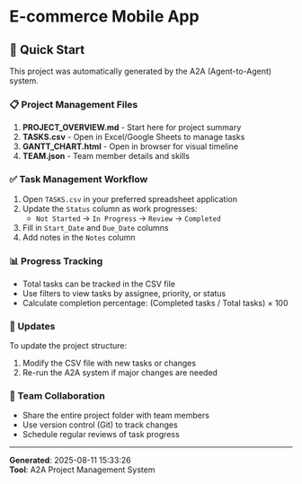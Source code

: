 # E-commerce Mobile App

## 🚀 Quick Start

This project was automatically generated by the A2A (Agent-to-Agent) system.

### 📋 Project Management Files

1. **PROJECT_OVERVIEW.md** - Start here for project summary
2. **TASKS.csv** - Open in Excel/Google Sheets to manage tasks
3. **GANTT_CHART.html** - Open in browser for visual timeline
4. **TEAM.json** - Team member details and skills

### ✅ Task Management Workflow

1. Open `TASKS.csv` in your preferred spreadsheet application
2. Update the `Status` column as work progresses:
   - `Not Started` → `In Progress` → `Review` → `Completed`
3. Fill in `Start_Date` and `Due_Date` columns
4. Add notes in the `Notes` column

### 📊 Progress Tracking

- Total tasks can be tracked in the CSV file
- Use filters to view tasks by assignee, priority, or status
- Calculate completion percentage: (Completed tasks / Total tasks) × 100

### 🔄 Updates

To update the project structure:
1. Modify the CSV file with new tasks or changes
2. Re-run the A2A system if major changes are needed

### 🤝 Team Collaboration

- Share the entire project folder with team members
- Use version control (Git) to track changes
- Schedule regular reviews of task progress

---

**Generated**: 2025-08-11 15:33:26  
**Tool**: A2A Project Management System
